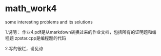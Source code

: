 # math_work4
some interesting problems and its solutions

1.说明： 作业4.pdf是从markdown转换过来的作业文档，包括所有的证明题和编程题
      zpstar.cpp是编程题的代码

2.写的很烂，请见谅
